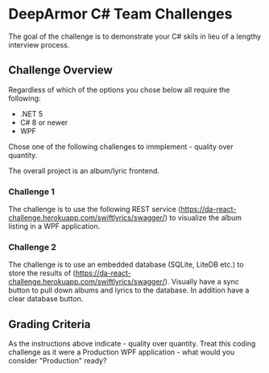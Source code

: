 # DeepArmor C# Team Challenges
The goal of the challenge is to demonstrate your C# skils in lieu of a lengthy interview process.

## Challenge Overview
Regardless of which of the options you chose below all require the following:
* .NET 5
* C# 8 or newer
* WPF

Chose one of the following challenges to immplement - quality over quantity.

The overall project is an album/lyric frontend.

### Challenge 1
The challenge is to use the following REST service (https://da-react-challenge.herokuapp.com/swiftlyrics/swagger/) to visualize the album listing in a WPF application.

### Challenge 2
The challenge is to use an embedded database (SQLite, LiteDB etc.) to store the results of (https://da-react-challenge.herokuapp.com/swiftlyrics/swagger/).  Visually have a sync button to pull down albums and lyrics to the database.  In addition have a clear database button.

## Grading Criteria
As the instructions above indicate - quality over quantity. Treat this coding challenge as it were a Production WPF application - what would you consider "Production" ready?
